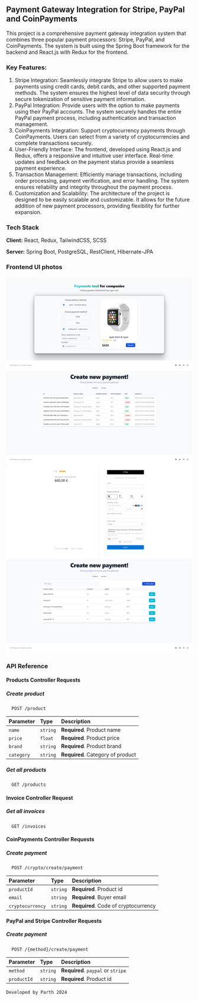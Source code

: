 ## Payment Gateway Integration for Stripe, PayPal and CoinPayments

This project is a comprehensive payment gateway integration system that combines three popular payment processors: Stripe, PayPal, and CoinPayments. The system is built using the Spring Boot framework for the backend and React.js with Redux for the frontend.

### Key Features:

1. Stripe Integration: Seamlessly integrate Stripe to allow users to make payments using credit cards, debit cards, and other supported payment methods. The system ensures the highest level of data security through secure tokenization of sensitive payment information.
2. PayPal Integration: Provide users with the option to make payments using their PayPal accounts. The system securely handles the entire PayPal payment process, including authentication and transaction management.
3. CoinPayments Integration: Support cryptocurrency payments through CoinPayments. Users can select from a variety of cryptocurrencies and complete transactions securely.
4. User-Friendly Interface: The frontend, developed using React.js and Redux, offers a responsive and intuitive user interface. Real-time updates and feedback on the payment status provide a seamless payment experience.
5. Transaction Management: Efficiently manage transactions, including order processing, payment verification, and error handling. The system ensures reliability and integrity throughout the payment process.
6. Customization and Scalability: The architecture of the project is designed to be easily scalable and customizable. It allows for the future addition of new payment processors, providing flexibility for further expansion.

### Tech Stack

**Client:** React, Redux, TailwindCSS, SCSS

**Server:** Spring Boot, PostgreSQL, RestClient, Hibernate-JPA

### Frontend UI photos
![front_end_example](./docs/payment.png)
![front_end_example](./docs/invoices.png)
![front_end_example](./docs/stripe.png)
![front_end_example](./docs/products.png)

### API Reference

#### Products Controller Requests

##### Create product 
```
  POST /product
```
| Parameter | Type     | Description                |
| :-------- | :------- | :------------------------- |
| `name`    | `string` | **Required**. Product name |
| `price`   | `float`  | **Required**. Product price |
| `brand`   | `string`  | **Required**. Product brand |
| `category`   | `string`  | **Required**. Category of product |

##### Get all products

```
  GET /products
```

#### Invoice Controller Request

##### Get all invoices
```
  GET /invoices
```

#### CoinPayments Controller Requests

##### Create payment
```
  POST /crypto/create/payment
```
| Parameter | Type     | Description                |
| :-------- | :------- | :------------------------- |
| `productId`    | `string` | **Required**. Product id |
| `email`   | `string`  | **Required**. Buyer email |
| `cryptocurrency` | `string`  | **Required**. Code of cryptocurrency |

#### PayPal and Stripe Controller Requests 

##### Create payment
```
  POST /{method}/create/payment
```
| Parameter | Type     | Description                |
| :-------- | :------- | :------------------------- |
| `method`    | `string` | **Required**. `paypal` or `stripe` |
| `productId`   | `string`  | **Required**. Product id |


`Developed by Parth 2024`
